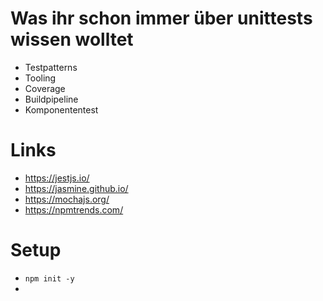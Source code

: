# Was ihr schon immer über unittests wissen wolltet

- Testpatterns
- Tooling
- Coverage
- Buildpipeline
- Komponententest

# Links

- https://jestjs.io/
- https://jasmine.github.io/
- https://mochajs.org/
- https://npmtrends.com/

# Setup

- `npm init -y`
-

